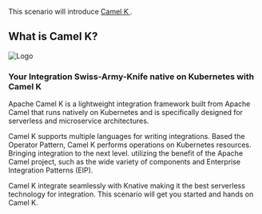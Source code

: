 
This scenario will introduce [Camel K ](https://camel.apache.org/camel-k/latest/index.html).

## What is Camel K?


![Logo](https://www.nicolaferraro.me/images/post-logo-apache-camel-d.png)


### Your Integration Swiss-Army-Knife native on Kubernetes with Camel K

Apache Camel K is a lightweight integration framework built from Apache Camel that runs natively on Kubernetes and is specifically designed for serverless and microservice architectures.

Camel K supports multiple languages for writing integrations. Based the Operator Pattern, Camel K performs operations on Kubernetes resources. Bringing integration to the next level. utilizing the benefit of the Apache Camel project, such as the wide variety of components and Enterprise Integration Patterns (EIP).

Camel K integrate seamlessly with Knative making it the best serverless technology for integration. This scenario will get you started and hands on Camel K.
